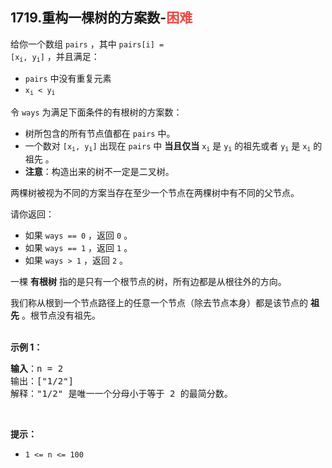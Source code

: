 ## 1719.重构一棵树的方案数-<font color=#EF4743>困难</font>

给你一个数组 `pairs` ，其中 <code>pairs[i] = [x<sub>i</sub>, y<sub>i</sub>]</code> ，并且满足：  

  * `pairs` 中没有重复元素  
  * <code>x<sub>i</sub> < y<sub>i</sub></code>  

令 `ways` 为满足下面条件的有根树的方案数：  
  * 树所包含的所有节点值都在 `pairs` 中。  
  * 一个数对 <code>[x<sub>i</sub>, y<sub>i</sub>]</code> 出现在 `pairs` 中 **当且仅当** <code>x<sub>i</sub></code> 是 <code>y<sub>i</sub></code> 的祖先或者 <code>y<sub>i</sub></code> 是 <code>x<sub>i</sub></code> 的祖先 。  
  * **注意**：构造出来的树不一定是二叉树。  

两棵树被视为不同的方案当存在至少一个节点在两棵树中有不同的父节点。  

请你返回：

  * 如果 `ways == 0` ，返回 `0` 。  
  * 如果 `ways == 1` ，返回 `1` 。  
  * 如果 `ways > 1` ，返回 `2` 。  

一棵 **有根树** 指的是只有一个根节点的树，所有边都是从根往外的方向。

我们称从根到一个节点路径上的任意一个节点（除去节点本身）都是该节点的 **祖先** 。根节点没有祖先。<br><br>

**示例 1：**

<pre><b>输入</b>：n = 2  
输出：["1/2"]  
解释："1/2" 是唯一一个分母小于等于 2 的最简分数。</pre>

<br>

**提示：**

* `1 <= n <= 100`